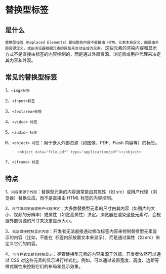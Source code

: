 # 替换型标签

## 是什么
`替换型标签（Replaced Elements）是指那些内容不直接由 HTML 元素本身定义，而是由外部资源定义，或由浏览器根据元素的属性来自动生成的元素`。这些元素的渲染内容和显示方式不是直接由标签的内容控制的，而是通过外部资源、浏览器或用户代理来决定其内容和外观。


## 常见的替换型标签

1、`<img>标签`


2、`<input>标签`

3、`<textarea>标签`

4、`<video> 标签`

5、`<audio> 标签`

6、`<object> 标签`：用于嵌入外部资源（如图像、PDF、Flash 内容等）的标签。

> `<object data="file.pdf" type="application/pdf"></object>`

7、`<iframe> 标签`

## 特点

1、`内容来源于外部`：替换型元素的内容通常是由其属性（如 src）或用户代理（浏览器）替换生成，而不是直接由 HTML 标签的内容控制。

2、`尺寸由浏览器或用户代理决定`：大多数替换型元素的尺寸由其内容（如图片的大小、视频的分辨率）或属性（如宽高属性）决定。浏览器在渲染这些元素时，会根据外部资源的尺寸来决定显示大小。

3、`无法直接控制显示内容`：开发者无法直接通过修改标签内容来控制替换型元素显示的内容（比如，不能在 <img> 标签内部放置文本来显示），而是通过属性（如 src）来定义它们的内容。

4、`可与样式表结合控制显示`：尽管替换型元素的内容来源于外部，开发者依然可以通过 CSS 对这些元素的显示进行样式化。例如，可以通过设置宽度、高度、边距等样式属性来控制它们的布局和显示效果。
